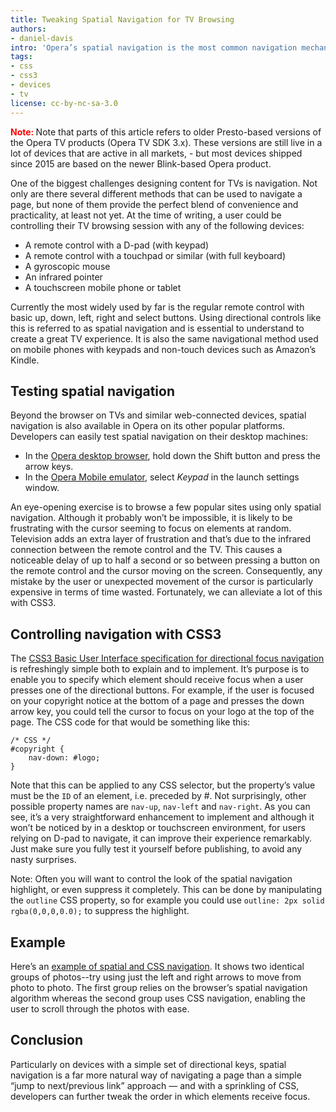 ```yaml
---
title: Tweaking Spatial Navigation for TV Browsing
authors:
- daniel-davis
intro: 'Opera’s spatial navigation is the most common navigation mechanism on web-enabled TVs and devices. It offers an intuitive way for users to navigate web pages. Using a sprinkling of CSS3, developers can take full control over the exact order in which elements receive focus, to further enhance the browsing experience.'
tags:
- css
- css3
- devices
- tv
license: cc-by-nc-sa-3.0
---
```


<font color="red"><b>Note: </b></font> Note that parts of this article refers to older Presto-based versions of the Opera TV products (Opera TV SDK 3.x). These versions are still live in a lot of devices that are active in all markets, - but most devices shipped since 2015 are based on the newer Blink-based Opera product.

One of the biggest challenges designing content for TVs is navigation. Not only are there several different methods that can be used to navigate a page, but none of them provide the perfect blend of convenience and practicality, at least not yet. At the time of writing, a user could be controlling their TV browsing session with any of the following devices:

- A remote control with a D-pad (with keypad)
- A remote control with a touchpad or similar (with full keyboard)
- A gyroscopic mouse
- An infrared pointer
- A touchscreen mobile phone or tablet

Currently the most widely used by far is the regular remote control with basic up, down, left, right and select buttons. Using directional controls like this is referred to as spatial navigation and is essential to understand to create a great TV experience. It is also the same navigational method used on mobile phones with keypads and non-touch devices such as Amazon’s Kindle.

## Testing spatial navigation

Beyond the browser on TVs and similar web-connected devices, spatial navigation is also available in Opera on its other popular platforms. Developers can easily test spatial navigation on their desktop machines:

- In the [Opera desktop browser][1], hold down the Shift button and press the arrow keys.
- In the [Opera Mobile emulator][2], select _Keypad_ in the launch settings window.

[1]: https://www.opera.com/browser/
[2]: https://www.opera.com/developer/tools/mobile/

An eye-opening exercise is to browse a few popular sites using only spatial navigation. Although it probably won’t be impossible, it is likely to be frustrating with the cursor seeming to focus on elements at random. Television adds an extra layer of frustration and that’s due to the infrared connection between the remote control and the TV. This causes a noticeable delay of up to half a second or so between pressing a button on the remote control and the cursor moving on the screen. Consequently, any mistake by the user or unexpected movement of the cursor is particularly expensive in terms of time wasted. Fortunately, we can alleviate a lot of this with CSS3.

## Controlling navigation with CSS3

The [CSS3 Basic User Interface specification for directional focus navigation][3] is refreshingly simple both to explain and to implement. It’s purpose is to enable you to specify which element should receive focus when a user presses one of the directional buttons. For example, if the user is focused on your copyright notice at the bottom of a page and presses the down arrow key, you could tell the cursor to focus on your logo at the top of the page. The CSS code for that would be something like this:

[3]: http://www.w3.org/TR/css3-ui/#nav-dir

	/* CSS */
	#copyright {
		nav-down: #logo;
	}

Note that this can be applied to any CSS selector, but the property’s value must be the `ID` of an element, i.e. preceded by #. Not surprisingly, other possible property names are `nav-up`, `nav-left` and `nav-right`. As you can see, it’s a very straightforward enhancement to implement and although it won’t be noticed by in a desktop or touchscreen environment, for users relying on D-pad to navigate, it can improve their experience remarkably. Just make sure you fully test it yourself before publishing, to avoid any nasty surprises.

Note: Often you will want to control the look of the spatial navigation highlight, or even suppress it completely. This can be done by manipulating the `outline` CSS property, so for example you could use `outline: 2px solid rgba(0,0,0,0.0);` to suppress the highlight.

## Example

Here’s an [example of spatial and CSS navigation][4]. It shows two identical groups of photos--try using just the left and right arrows to move from photo to photo. The first group relies on the browser’s spatial navigation algorithm whereas the second group uses CSS navigation, enabling the user to scroll through the photos with ease.

[4]: /tv/tweaking-spatial-navigation-for-tv-browsing/example.html

## Conclusion

Particularly on devices with a simple set of directional keys, spatial navigation is a far more natural way of navigating a page than a simple “jump to next/previous link” approach — and with a sprinkling of CSS, developers can further tweak the order in which elements receive focus.

